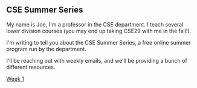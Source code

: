 ## CSE Summer Series

My name is Joe, I'm a professor in the CSE department. I teach several lower
division courses (you may end up taking CSE29 with me in the fall!).

I'm writing to tell you about the CSE Summer Series, a free online summer
program run by the department.

I'll be reaching out with weekly emails, and we'll be providing a bunch of
different resources.

[Week 1](./welcome.html)